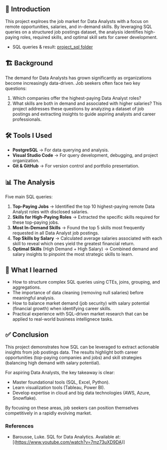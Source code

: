 ## 📌 Introduction
This project explroes the job market for Data Analysts with a focus on remote opportunities, salaries, and in-demand skills. By leveraging SQL queries on a structured job postings dataset, the analysis identifies high-paying roles, required skills, and optimal skill sets for career development.

- SQL queries & result: [project_sql folder](/project_sql/)

## 🏗 Background
The demand for Data Analysts has grown significantly as organizations become increasingly data-driven. Job seekers often face two key questions:
1. Which companies offer the highest-paying Data Analyst roles?
2. What skills are both in demand and associated with higher salaries?
This project addresses these questions by analyzing a dataset of job postings and extracting insights to guide aspiring analysts and career professionals.

## 🛠 Tools I Used
* **PostgreSQL** → For data querying and analysis.
* **Visual Studio Code** → For query development, debugging, and project organization.
* **Git & GitHub** → For version control and portfolio presentation.

## 📊 The Analysis
Five main SQL queries:
1. **Top-Paying Jobs** → Identified the top 10 highest-paying remote Data Analyst roles with disclosed salaries.
2. **Skills for High-Paying Roles** → Extracted the specific skills required for these top-paying jobs.
3. **Most In-Demand Skills** → Found the top 5 skills most frequently requested in all Data Analyst job postings.
4. **Top Skills by Salary** → Calculated average salaries associated with each skill to reveal which ones yield the greatest financial return.
5. **Optimal Skills** (High Demand + High Salary) → Combined demand and salary insights to pinpoint the most strategic skills to learn.

## 🎯 What I learned
* How to structure complex SQL queries using CTEs, joins, grouping, and aggregations.
* The importance of data cleaning (removing null salaries) before meaningful analysis.
* How to balance market demand (job security) with salary potential (financial growth) when identifying career skills.
* Practical experience with SQL-driven market research that can be applied to real-world business intellignece tasks.

## ✅ Conclusion
This project demonstrates how SQL can be leveraged to extract actionable insights from job postings data. The results highlight both career opportunities (top-paying companies and jobs) and skill strategies (balancing high demand with salary potential).

For aspiring Data Analysts, the key takeaway is clear:

* Master foundational tools (SQL, Excel, Python).
* Learn visualization tools (Tableau, Power BI).
* Develop expertise in cloud and big data technologies (AWS, Azure, Snowflake).

By focusing on these areas, job seekers can position themselves competitively in a rapidly evolving market.

### References
* Barousse, Luke. SQL for Data Analytics. Available at: [(https://www.youtube.com/watch?v=7mz73uXD9DA)]